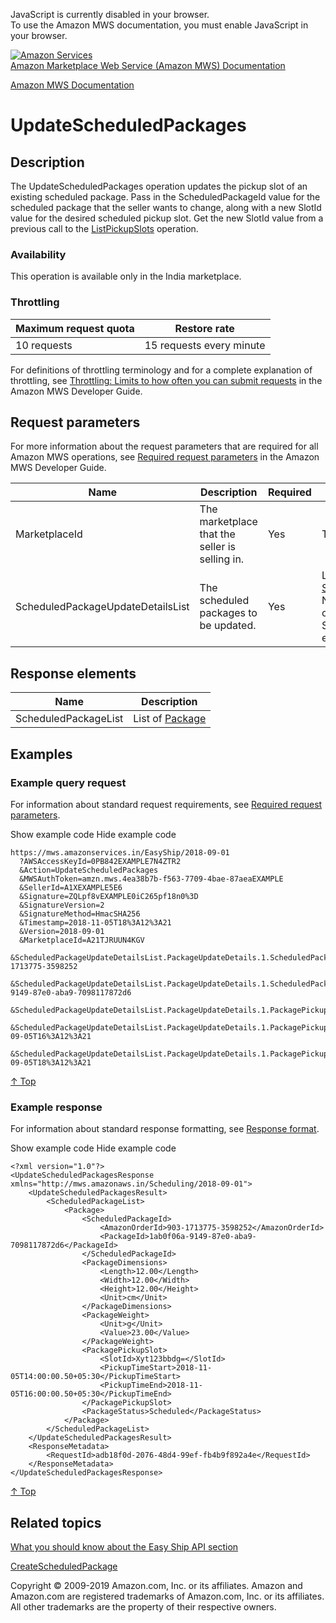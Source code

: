 <div id="MWSDX_noscript">

JavaScript is currently disabled in your browser.  
To use the Amazon MWS documentation, you must enable JavaScript in your
browser.

</div>

<div id="MWSDX_divtop">

[![Amazon
Services](https://images-na.ssl-images-amazon.com/images/G/08/mwsportal/fr_FR/amazonservices.gif
"Amazon Services")](http://services.amazon.fr)  
<span id="MWSDX_titlebar">[Amazon Marketplace Web Service (Amazon MWS)
Documentation](https://developer.amazonservices.fr/gp/mws/docs.html)</span>

</div>

<div id="MWSDX_divbottom">

<div id="MWSDX_divleft">

<div id="MWSDX_toc">

</div>

</div>

<div id="MWSDX_divright">

<div id="MWSDX_content">

<span id="MWSDX_breadcrumbs">[Amazon MWS
Documentation](https://developer.amazonservices.fr/gp/mws/docs.html)</span>

<div id="EasyShip_UpdateScheduledPackages" class="nested0">

# UpdateScheduledPackages

<div class="body">

</div>

<div id="Description" class="topic concept nested1">

## Description

<div class="body conbody">

The <span class="keyword apiname">UpdateScheduledPackages</span>
operation updates the pickup slot of an existing scheduled package. Pass
in the <span class="keyword parmname">ScheduledPackageId</span> value
for the scheduled package that the seller wants to change, along with a
new <span class="keyword parmname">SlotId</span> value for the desired
scheduled pickup slot. Get the new
<span class="keyword parmname">SlotId</span> value from a previous call
to the [ListPickupSlots](EasyShip_ListPickupSlots.md) operation.

<div class="section">

### Availability

This operation is available only in the India marketplace.

</div>

<div class="section">

### Throttling

<div class="p">

<div class="tablenoborder">

| Maximum request quota | Restore rate             |
| --------------------- | ------------------------ |
| 10 requests           | 15 requests every minute |

</div>

<span class="ph">For definitions of throttling terminology and for a
complete explanation of throttling, see [Throttling: Limits to how often
you can submit requests](../dev_guide/DG_Throttling.md) in the
<span class="ph">Amazon MWS Developer Guide</span>.</span>

</div>

</div>

</div>

</div>

<div id="RequestParameters" class="topic reference nested1">

## Request parameters

<div class="body refbody">

<div class="section">

<span class="ph">For more information about the request parameters that
are required for all <span class="ph">Amazon MWS</span> operations, see
<span class="ph">[Required request
parameters](../dev_guide/DG_RequiredRequestParameters.md)</span> in
the <span class="ph">Amazon MWS Developer Guide</span>.</span>

<div class="tablenoborder">

<table id="RequestParameters__RequestParametersTable" class="table" data-cellpadding="4" data-cellspacing="0" data-summary="" data-frame="border" data-border="1" data-rules="all">
<colgroup>
<col style="width: 25%" />
<col style="width: 25%" />
<col style="width: 25%" />
<col style="width: 25%" />
</colgroup>
<thead>
<tr class="header">
<th>Name</th>
<th>Description</th>
<th>Required</th>
<th>Values</th>
</tr>
</thead>
<tbody>
<tr class="odd">
<td><span class="keyword parmname">MarketplaceId</span></td>
<td>The marketplace that the seller is selling in.</td>
<td>Yes</td>
<td><span class="ph">Type: xs:string</span></td>
</tr>
<tr class="even">
<td><span class="keyword parmname">ScheduledPackageUpdateDetailsList</span></td>
<td>The scheduled packages to be updated.</td>
<td>Yes</td>
<td>List of <a href="EasyShip_Datatypes.md#ScheduledPackageUpdateDetails" class="xref" title="Information for updating a package.">ScheduledPackageUpdateDetails</a>
<div class="note note">
<span class="notetitle">Note:</span> Currently you can specify only one <span class="keyword parmname">ScheduledPackageUpdateDetails</span> element.
</div></td>
</tr>
</tbody>
</table>

</div>

</div>

</div>

</div>

<div id="ResponseElements" class="topic reference nested1">

## Response elements

<div class="body refbody">

<div class="tablenoborder">

| Name                                                       | Description                                                                                 |
| ---------------------------------------------------------- | ------------------------------------------------------------------------------------------- |
| <span class="keyword parmname">ScheduledPackageList</span> | List of [Package](EasyShip_Datatypes.md#Package "Information about a scheduled package.") |

</div>

</div>

</div>

<div id="Examples" class="topic reference nested1">

## Examples

<div class="body refbody">

<div class="section">

### Example query request

<span class="ph">For information about standard request requirements,
see [Required request
parameters](../dev_guide/DG_RequiredRequestParameters.md).</span>

<span class="ph expander"> <span class="keyword parmname xshow">Show
example code</span> <span class="keyword parmname xhide">Hide example
code</span> </span>

<div class="sectiondiv content">

``` pre codeblock
https://mws.amazonservices.in/EasyShip/2018-09-01
  ?AWSAccessKeyId=0PB842EXAMPLE7N4ZTR2
  &Action=UpdateScheduledPackages
  &MWSAuthToken=amzn.mws.4ea38b7b-f563-7709-4bae-87aeaEXAMPLE
  &SellerId=A1XEXAMPLE5E6
  &Signature=ZQLpf8vEXAMPLE0iC265pf18n0%3D
  &SignatureVersion=2
  &SignatureMethod=HmacSHA256
  &Timestamp=2018-11-05T18%3A12%3A21
  &Version=2018-09-01
  &MarketplaceId=A21TJRUUN4KGV
  &ScheduledPackageUpdateDetailsList.PackageUpdateDetails.1.ScheduledPackageId.AmazonOrderId=903-1713775-3598252
  &ScheduledPackageUpdateDetailsList.PackageUpdateDetails.1.ScheduledPackageId.PackageId=1ab0f06a-9149-87e0-aba9-7098117872d6
  &ScheduledPackageUpdateDetailsList.PackageUpdateDetails.1.PackagePickupSlot.SlotId=Xyt123bbdg=
  &ScheduledPackageUpdateDetailsList.PackageUpdateDetails.1.PackagePickupSlot.PickupTimeStart=2018-09-05T16%3A12%3A21
  &ScheduledPackageUpdateDetailsList.PackageUpdateDetails.1.PackagePickupSlot.PickupTimeEnd=2018-09-05T18%3A12%3A21
```

[↑ Top](#Examples)

</div>

</div>

<div class="section">

### Example response

<span class="ph">For information about standard response formatting, see
[Response format](../dev_guide/DG_ResponseFormat.md).</span>

<span class="ph expander"> <span class="keyword parmname xshow">Show
example code</span> <span class="keyword parmname xhide">Hide example
code</span> </span>

<div class="sectiondiv content">

``` pre codeblock
<?xml version="1.0"?>
<UpdateScheduledPackagesResponse xmlns="http://mws.amazonaws.in/Scheduling/2018-09-01">
    <UpdateScheduledPackagesResult>
        <ScheduledPackageList>
            <Package>
                <ScheduledPackageId>
                    <AmazonOrderId>903-1713775-3598252</AmazonOrderId>
                    <PackageId>1ab0f06a-9149-87e0-aba9-7098117872d6</PackageId>
                </ScheduledPackageId>
                <PackageDimensions>
                    <Length>12.00</Length>
                    <Width>12.00</Width>
                    <Height>12.00</Height>
                    <Unit>cm</Unit>
                </PackageDimensions>
                <PackageWeight>
                    <Unit>g</Unit>
                    <Value>23.00</Value>
                </PackageWeight>
                <PackagePickupSlot>
                    <SlotId>Xyt123bbdg=</SlotId>
                    <PickupTimeStart>2018-11-05T14:00:00.50+05:30</PickupTimeStart>
                    <PickupTimeEnd>2018-11-05T16:00:00.50+05:30</PickupTimeEnd>
                </PackagePickupSlot>
                <PackageStatus>Scheduled</PackageStatus>
            </Package>
        </ScheduledPackageList>
    </UpdateScheduledPackagesResult>
    <ResponseMetadata>
        <RequestId>adb18f0d-2076-48d4-99ef-fb4b9f892a4e</RequestId>
    </ResponseMetadata>
</UpdateScheduledPackagesResponse>
```

[↑ Top](#Examples)

</div>

</div>

</div>

</div>

<div id="RelatedTopics" class="topic nested1">

## Related topics

<div class="body">

[What you should know about the Easy Ship API
section](EasyShip_Overview.md)

[CreateScheduledPackage](EasyShip_CreateScheduledPackage.md)

</div>

</div>

</div>

<div id="MWSDX_footer">

Copyright © 2009-2019 Amazon.com, Inc. or its affiliates. Amazon and
Amazon.com are registered trademarks of Amazon.com, Inc. or its
affiliates. All other trademarks are the property of their respective
owners.

</div>

</div>

</div>

<div style="clear: both;">

</div>

</div>
